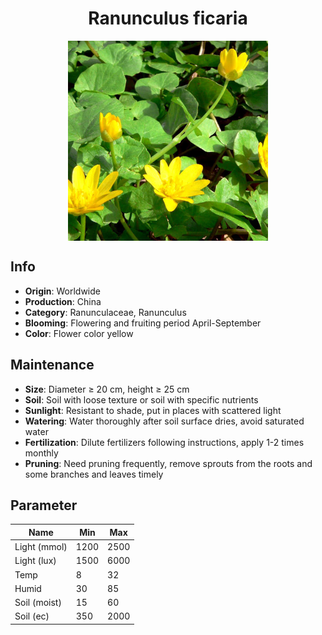 <h1 align='center'>Ranunculus ficaria</h1>
<p align="center">
    <img 
        align='center'
        width='320'
        src="../images/ranunculus ficaria.png" 
        alt='Ranunculus ficaria' />
</p>

## Info

 - **Origin**: Worldwide
 - **Production**: China
 - **Category**: Ranunculaceae, Ranunculus
 - **Blooming**: Flowering and fruiting period April-September
 - **Color**: Flower color yellow

## Maintenance

 - **Size**: Diameter ≥ 20 cm, height ≥ 25 cm
 - **Soil**: Soil with loose texture or soil with specific nutrients
 - **Sunlight**: Resistant to shade, put in places with scattered light
 - **Watering**: Water thoroughly after soil surface dries, avoid saturated water
 - **Fertilization**: Dilute fertilizers following instructions, apply 1-2 times monthly
 - **Pruning**: Need pruning frequently, remove sprouts from the roots and some branches and leaves timely

## Parameter

| Name         | Min  | Max   |
|--------------|------|-------|
| Light (mmol) | 1200 | 2500  |
| Light (lux)  | 1500 | 6000 |
| Temp         | 8    | 32    |
| Humid        | 30   | 85    |
| Soil (moist) | 15   | 60    |
| Soil (ec)    | 350  | 2000  |